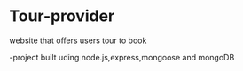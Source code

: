 # Tour-provider
website that offers users tour to book

-project built uding node.js,express,mongoose and mongoDB
